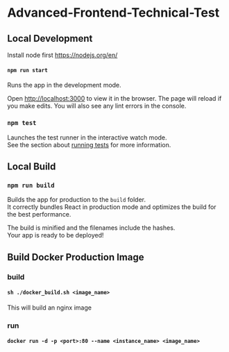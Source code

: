 # Advanced-Frontend-Technical-Test
## Local Development
Install node first https://nodejs.org/en/

#### `npm run start`
Runs the app in the development mode.

Open [http://localhost:3000](http://localhost:3000) to view it in the browser.
The page will reload if you make edits.
You will also see any lint errors in the console.

### `npm test`

Launches the test runner in the interactive watch mode.<br>
See the section about [running tests](#running-tests) for more information.

## Local Build
### `npm run build`

Builds the app for production to the `build` folder.<br>
It correctly bundles React in production mode and optimizes the build for the best performance.

The build is minified and the filenames include the hashes.<br>
Your app is ready to be deployed!

## Build Docker Production Image
### build
#### `sh ./docker_build.sh <image_name>` 
This will build an nginx image 

### run
#### `docker run -d -p <port>:80 --name <instance_name> <image_name>`
